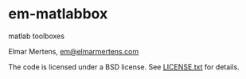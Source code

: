 # em-matlabbox
matlab toolboxes

Elmar Mertens, em@elmarmertens.com

The code is licensed under a BSD license. See [LICENSE.txt](LICENSE.txt) for details.
